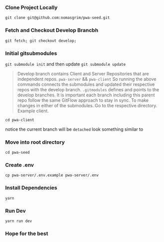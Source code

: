 ### Clone Project Locally
```ssh
git clone git@github.com:nomasgrim/pwa-seed.git
```
### Fetch and Checkout Develop Brancbh
```ssh
git fetch; git checkout develop;
```

### Initial gitsubmodules
`git submodule init`
and then update
`git submodule update`

> Develop branch contains Client and Server Repositories that are independent repos. `pwa-server` && `pwa-client`
> So running the above commands connects the submodules and updated their respective repos with the develop branch. `.gitmodules` defines and points to the develop branches.
> It is important each branch including this parent repo follow the same GitFlow approach to stay in sync.
> To make changes in either of the submodules. Go to the respective directory. Example client.

`cd pwa-client`

notice the current branch will be `detached` look something similar to 


### Move into root directory
```ssh
cd pwa-seed
```

### Create .env
```ssh
cp pwa-server/.env.example pwa-server/.env
```

### Install Dependencies
```ssh
yarn
```

### Run Dev
```ssh
yarn run dev
```

### Hope for the best
